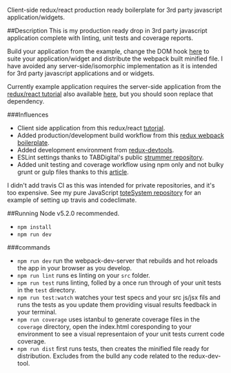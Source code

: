 Client-side redux/react production ready boilerplate for 3rd party javascript application/widgets.

##Description
This is my production ready drop in 3rd party javascript application complete with linting, unit tests and coverage reports.

Build your application from the example, change the DOM hook [here](https://github.com/lukeggchapman/clientside-redux-react-boilerplate/blob/master/src/index.jsx#L31) to suite your application/widget and distribute the webpack built minified file. I have avoided any server-side/isomorphic implementation as it is intended for 3rd party javascript applications and or widgets.

Currently example application requires the server-side application from the [redux/react tutorial](http://teropa.info/blog/2015/09/10/full-stack-redux-tutorial.html) also available [here](https://github.com/lukeggchapman/voting-server), but you should soon replace that dependency.

###Influences
* Client side application from this redux/react [tutorial](http://teropa.info/blog/2015/09/10/full-stack-redux-tutorial.html).
* Added production/development build workflow from this [redux webpack boilerplate](https://github.com/srn/react-webpack-boilerplate).
* Added development environment from [redux-devtools](https://github.com/gaearon/redux-devtools).
* ESLint settings thanks to TABDigital's public [strummer repository](https://github.com/TabDigital/strummer).
* Added unit testing and coverage workflow using npm only and not bulky grunt or gulp files thanks to this [article](http://blog.keithcirkel.co.uk/how-to-use-npm-as-a-build-tool/).

I didn't add travis CI as this was intended for private repositories, and it's too expensive. See my pure JavaScript [toteSystem repository](https://github.com/lukeggchapman/toteSystem) for an example of setting up travis and codeclimate.

##Running
Node v5.2.0 recommended.

* `npm install`
* `npm run dev`

###commands
* `npm run dev` run the webpack-dev-server that rebuilds and hot reloads the app in your browser as you develop.
* `npm run lint` runs es linting on your `src` folder.
* `npm run test` runs linting, folled by a once run through of your unit tests in the `test` directory.
* `npm run test:watch` watches your test specs and your src js/jsx fils and runs the tests as you update them providing visual results feedback in your terminal.
* `npm run coverage` uses istanbul to generate coverage files in the `coverage` directory, open the index.html coresponding to your environment to see a visual representaion of your unit tests current code coverage.
* `npm run dist` first runs tests, then creates the minified file ready for distribution. Excludes from the bulld any code related to the redux-dev-tool.


